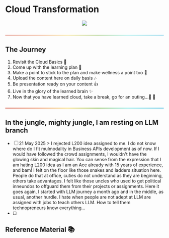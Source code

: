 # Cloud Transformation
<p align="center">
  <img src="/Content/Banner.jpg">
</p>

<p align="center">
  <img src="/Content/rainbow.png">
</p>

## The Journey
1. Revisit the Cloud Basics :speech_balloon:
2. Come up with the learning plan :dash:
3. Make a point to stick to the plan and make wellness a point too :curry:
4. Upload the content here on daily basis :notes:
5. Be presentation ready on your content :thumbsup:
6. Live in the glory of the learned brain :sparkles:
7. Now that you have learned cloud, take a break, go for an outing...:checkered_flag: :moyai:  

<p align="center">
  <img src="/Content/rainbow.png">
</p>

## In the jungle, mighty jungle, I am resting on LLM branch

- [ ] 21 May 2025 > I rejected L200 idea assigned to me. I do not know where do I fit mulmodality in Business APIs development as of now. If I would have followed the crowd assignments, I wouldn't have the glowing skin and magical hair. You can sense from the expression that I am hating L200 idea as I am an Ace already with 15 years of experience, and bam! I felt on the floor like those snakes and ladders situation here. People do that at office, cuties do not understand as they are beginning, others take advantages. I felt like those uncles who used to get political inneundos to offguard them from their projects or assignments. Here it goes again, I started with LLM journey a month ago and in the middle, as usual, another hurdle. I hate when people are not adept at LLM are assigned with jobs to teach others LLM. How to tell them technopreneurs know everything...
- [ ] 

## Reference Material :books:  

